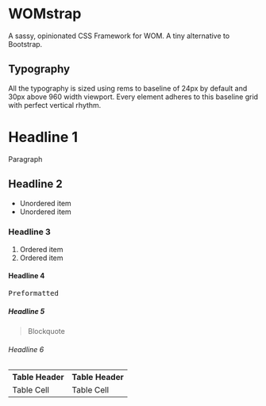 <div class="wrapper wrapper--large ta-center">
  <h1 class='i'>WOMstrap</h1>
  <p>A sassy, opinionated CSS Framework for WOM. A tiny alternative to Bootstrap.</p>
</div>

<h2>Typography</h2>

<p>
  All the typography is sized using rems to baseline of 24px by default and 30px above 960 width viewport. Every element adheres to this baseline grid with perfect vertical rhythm.
</p>

<h1>Headline 1</h1>

<p>
  Paragraph
</p>

<h2>Headline 2</h2>

<ul>
  <li>Unordered item</li>
  <li>Unordered item</li>
</ul>

<h3>Headline 3</h3>

<ol>
  <li>Ordered item</li>
  <li>Ordered item</li>
</ol>

<h4>Headline 4</h4>

<pre>
Preformatted
</pre>

<h5>Headline 5</h5>

<blockquote>
  Blockquote
</blockquote>

  <h6>Headline 6</h6>

<table>
  <tr>
    <th>Table Header</th>
    <th>Table Header</th>
  </tr>
  <tr>
    <td>Table Cell</td>
    <td>Table Cell</td>
  </tr>
</table>
